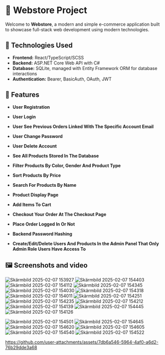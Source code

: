 # 🛒 Webstore Project

Welcome to **Webstore**, a modern and simple e-commerce application built to showcase full-stack web development using modern technologies.

## 🚀 Technologies Used

- **Frontend:** React/TypeScript/SCSS
- **Backend:** ASP.NET Core Web API with C#
- **Database:** SQLite, managed with Entity Framework ORM for database interactions
- **Authentication:** Bearer, BasicAuth, OAuth, JWT

## 🌟 Features
- **User Registration**
- **User Login**
- **User See Previous Orders Linked With The Specific Account Email**
- **User Change Password**
- **User Delete Account**

- **See All Products Stored In The Database**
- **Filter Products By Color, Gender And Product Type**
- **Sort Products By Price**
- **Search For Products By Name**

- **Product Display Page**
- **Add Items To Cart**
- **Checkout Your Order At The Checkout Page**

- **Place Order Logged In Or Not**
  
- **Backend Password Hashing**

- **Create/Edit/Delete Users And Products In the Admin Panel That Only Admin Role Users Have Access To**

## 🖼️ Screenshots and video

![Skärmbild 2025-02-07 153927](https://github.com/user-attachments/assets/0b566d5e-a1b1-4360-958a-23c4fb2158b0)
![Skärmbild 2025-02-07 154403](https://github.com/user-attachments/assets/4df58b9f-ec86-4d5e-89cc-4956ced07d9d)
![Skärmbild 2025-02-07 154112](https://github.com/user-attachments/assets/93b429c2-49fd-4c77-b69c-30e402af7b76)
![Skärmbild 2025-02-07 154345](https://github.com/user-attachments/assets/740dbba8-2990-4b99-ad30-0bb5b9f8a72d)
![Skärmbild 2025-02-07 154030](https://github.com/user-attachments/assets/c7cb2f25-971f-4727-9e14-2000f68b72aa)
![Skärmbild 2025-02-07 154318](https://github.com/user-attachments/assets/7c65a417-ba4b-40df-a0ae-75b0e9407ea5)
![Skärmbild 2025-02-07 154011](https://github.com/user-attachments/assets/831dbf6b-dd9e-4420-803c-1a208c032c1d)
![Skärmbild 2025-02-07 154251](https://github.com/user-attachments/assets/fc7bfaa3-cf85-4378-8114-768ed27ecbea)
![Skärmbild 2025-02-07 154235](https://github.com/user-attachments/assets/dfc08046-d90b-4f5a-bdcb-ea559adda64f)
![Skärmbild 2025-02-07 154212](https://github.com/user-attachments/assets/8ef652ff-5a5b-4c91-8b2a-a1d6dc1c9d6c)
![Skärmbild 2025-02-07 154139](https://github.com/user-attachments/assets/af07dce4-0814-461f-823c-f45e79a2ecdd)
![Skärmbild 2025-02-07 154445](https://github.com/user-attachments/assets/5b12426a-ffc8-4e44-990d-48e4ac1f6221)
![Skärmbild 2025-02-07 154126](https://github.com/user-attachments/assets/1d7e10a8-931d-43aa-96ff-aab60b3fa346)

![Skärmbild 2025-02-07 154501](https://github.com/user-attachments/assets/2b8fd11f-a544-4fa4-bbfc-3ab69c040577)
![Skärmbild 2025-02-07 154645](https://github.com/user-attachments/assets/f7d9bfeb-811e-4349-bd6d-f03bb8c1e144)
![Skärmbild 2025-02-07 154620](https://github.com/user-attachments/assets/757c6f7a-60e2-4baa-9c78-81e6c113b620)
![Skärmbild 2025-02-07 154605](https://github.com/user-attachments/assets/1bca23a9-356b-4602-a410-bb0093db16bf)
![Skärmbild 2025-02-07 154540](https://github.com/user-attachments/assets/eeb844a8-1b2e-41c1-8f36-8203db5e7190)
![Skärmbild 2025-02-07 154522](https://github.com/user-attachments/assets/beb8905b-0df9-4ab4-b9ee-f5771d5c8a9a)


https://github.com/user-attachments/assets/7db6a546-5964-4af0-a6d2-76b29dde3a68
